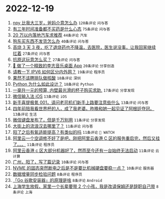 # 2022-12-19

1. [npy 比我大三岁，爸妈介意怎么办](https://www.v2ex.com/t/903412) `120条评论` `问与答`
1. [有三年时间准备都不买药是什么心态](https://www.v2ex.com/t/903408) `75条评论` `问与答`
1. [20 万以内落地汽车求推荐](https://www.v2ex.com/t/903417) `44条评论` `汽车`
1. [狗东买东西不发货怎么办](https://www.v2ex.com/t/903402) `40条评论` `问与答`
1. [高烧 3 天 3 夜，吃了退烧药也不降温，去医院，医生说没事，让我回家继续扛着](https://www.v2ex.com/t/903425) `27条评论` `问与答`
1. [抗原这玩意怎么买？](https://www.v2ex.com/t/903398) `27条评论` `问与答`
1. [🤖 做了一个精致的李志音乐桌面 App](https://www.v2ex.com/t/903400) `20条评论` `分享创造`
1. [请教一下 IPV6 如何区分内外网？](https://www.v2ex.com/t/903406) `19条评论` `程序员`
1. [果然不该瞎排队做核酸](https://www.v2ex.com/t/903436) `18条评论` `深圳`
1. [Python 为什么如此设计？](https://www.v2ex.com/t/903396) `18条评论` `Python`
1. [一毫升一元的预算, 内壁最光滑的杯子购买求助.](https://www.v2ex.com/t/903418) `17条评论` `分享发现`
1. [微信输入法 iOS](https://www.v2ex.com/t/903443) `13条评论` `iOS`
1. [新手喜提极氪 001，请问老司机们新手上路要注意些什么](https://www.v2ex.com/t/903426) `13条评论` `问与答`
1. [四年前陪我看世界杯的人，成了我老婆。昨晚和她一起见证了阿根廷夺冠。](https://www.v2ex.com/t/903409) `13条评论` `生活`
1. [微信键盘发布了，但是千万别用](https://www.v2ex.com/t/903442) `11条评论` `分享发现`
1. [大街上的流浪汉去哪里了？](https://www.v2ex.com/t/903435) `11条评论` `问与答`
1. [阳了之后有氧适能提高？有类似的吗](https://www.v2ex.com/t/903434) `11条评论` ` WATCH`
1. [阿里云一个空调修不好了是吧，刚把阿里云香港 C 区的服务重启完，然后又挂了。。。](https://www.v2ex.com/t/903424) `11条评论` `程序员`
1. [阿里云香港 c 区大部分机器好了，然而至今还有一台始终无法启动](https://www.v2ex.com/t/903395) `11条评论` `云计算`
1. [广州，阳了，写了篇记录](https://www.v2ex.com/t/903432) `10条评论` `问与答`
1. [NVME 的固态突然断电之后是不是要比机械硬盘要稳一点？](https://www.v2ex.com/t/903403) `10条评论` `服务器`
1. [数据增量同步检验问题](https://www.v2ex.com/t/903420) `8条评论` `程序员`
1. [「Go 谷歌安装器」的原理是啥](https://www.v2ex.com/t/903410) `8条评论` `Android`
1. [上海学生放假，家里一个长辈要带 2 个小孩，我是改请保姆还是辞职自己带](https://www.v2ex.com/t/903399) `8条评论` `上海`
